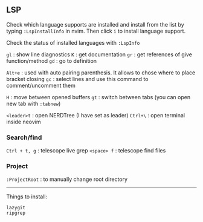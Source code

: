 ## LSP

Check which language supports are installed and install from the list by typing `:LspInstallInfo` in nvim.
Then click `i` to install language support.

Check the status of installed languages with `:LspInfo`

`gl`    : show line diagnostics
`K`     : get documentation
`gr`    : get references of give function/method
`gd`    : go to definition

`Alt+e`     : used with auto pairing parenthesis. It allows to chose where to place bracket closing
`gc`    : select lines and use this command to comment/uncomment them

`H`     : move between opened buffers
`gt`    : switch between tabs (you can open new tab with `:tabnew`)

`<leader>t`     : open NERDTree (I have <space> set as leader)
`Ctrl+\`           : open terminal inside neovim

### Search/find

`Ctrl + t, g`   : telescope live grep
`<space> f`     : telescope find files

### Project

`:ProjectRoot`  : to manually change root directory

----------

Things to install:

```
lazygit
ripgrep
```
